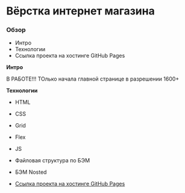 # Вёрстка интернет магазина

### Обзор
* Интро
* Технологии
* Ссылка проекта на хостинге GitHub Pages

**Интро**

В РАБОТЕ!!! ТОлько начала главной странице в разрешении 1600+


**Технологии**
* HTML
* CSS
* Grid
* Flex
* JS
* Файловая структура по БЭМ
* БЭМ Nosted

* [Ссылка проекта на хостинге GitHub Pages](https://stanmur.github.io/click-on-the-link-js-/index.html)